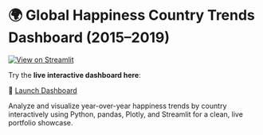 # 🌍 Global Happiness Country Trends Dashboard (2015–2019)

[![View on Streamlit](https://static.streamlit.io/badges/streamlit_badge_black_white.svg)](https://global-happiness-country-trends.streamlit.app/)

Try the **live interactive dashboard here**:

🔗 [Launch Dashboard](https://global-happiness-country-trends.streamlit.app/)

Analyze and visualize year-over-year happiness trends by country interactively using Python, pandas, Plotly, and Streamlit for a clean, live portfolio showcase.
